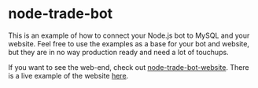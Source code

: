 # node-trade-bot
This is an example of how to connect your Node.js bot to MySQL and your website. Feel free to use the examples as a base for your bot and website, but they are in no way production ready and need a lot of touchups. 

If you want to see the web-end, check out [node-trade-bot-website](https://github.com/andrewda/node-trade-bot-website). There is a live example of the website [here](http://drewbits.com/tutorials/steam/viewoffers.html).
